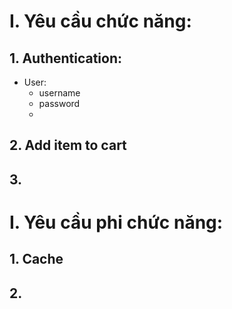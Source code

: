 # I. Yêu cầu chức năng:
## 1. Authentication:
- User:
  - username
  - password
  - 
## 2. Add item to cart
## 3. 


# I. Yêu cầu phi chức năng:
## 1. Cache 
## 2. 